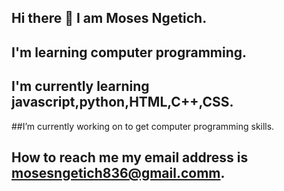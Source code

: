 ## Hi there 👋 I am Moses Ngetich.
## I'm learning computer programming. 
## I'm currently learning javascript,python,HTML,C++,CSS.
##I’m currently working on to get computer programming skills.
## How to reach me my email address is mosesngetich836@gmail.comm.
